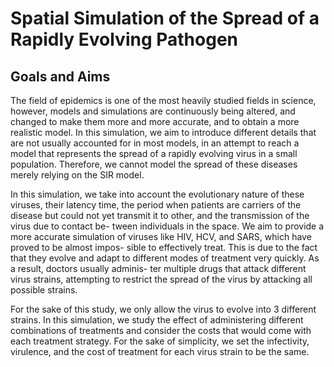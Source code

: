 # Spatial Simulation of the Spread of a Rapidly Evolving Pathogen

## Goals and Aims

The field of epidemics is one of the most heavily studied fields in science, however, models and simulations are continuously being altered, and changed to make them more and more accurate, and to obtain a more realistic model. In this simulation, we aim to introduce different details that are not usually accounted for in most models, in an attempt to reach a model that represents the spread of a rapidly evolving virus in a small population. Therefore, we cannot model the spread of these diseases merely relying on the SIR model. 

In this simulation, we take into account the evolutionary nature of these viruses, their latency time, the period when patients are carriers of the disease but could not yet transmit it to other, and the transmission of the virus due to contact be- tween individuals in the space. We aim to provide a more accurate simulation of viruses like HIV, HCV, and SARS, which have proved to be almost impos- sible to effectively treat. This is due to the fact that they evolve and adapt to different modes of treatment very quickly. As a result, doctors usually adminis- ter multiple drugs that attack different virus strains, attempting to restrict the spread of the virus by attacking all possible strains. 

For the sake of this study, we only allow the virus to evolve into 3 different strains. In this simulation, we study the effect of administering different combinations of treatments and consider the costs that would come with each treatment strategy. For the sake of simplicity, we set the infectivity, virulence, and the cost of treatment for each virus strain to be the same.
